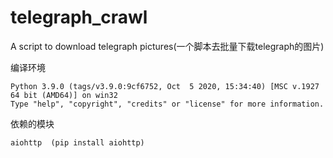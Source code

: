 # telegraph_crawl
A script to download telegraph pictures(一个脚本去批量下载telegraph的图片)

编译环境
```text
Python 3.9.0 (tags/v3.9.0:9cf6752, Oct  5 2020, 15:34:40) [MSC v.1927 64 bit (AMD64)] on win32
Type "help", "copyright", "credits" or "license" for more information.
```

依赖的模块
```text
aiohttp  (pip install aiohttp)
```

